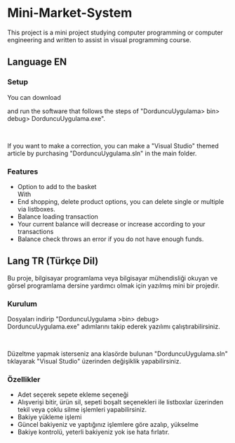 # Mini-Market-System

This project is a mini project studying computer programming or computer engineering and written to assist in visual programming course.

<h2> Language EN </h2>
<h3> Setup </h3>
You can download <p> and run the software that follows the steps of "DorduncuUygulama> bin> debug> DorduncuUygulama.exe". </p> <br>
<p> If you want to make a correction, you can make a "Visual Studio" themed article by purchasing "DorduncuUygulama.sln" in the main folder.
<h3>
<h3> Features </h3>
<ul>
<li> Option to add to the basket </li>
With <li> End shopping, delete product options, you can delete single or multiple via listboxes. </li>
<li> Balance loading transaction </li>
<li> Your current balance will decrease or increase according to your transactions </li>
<li> Balance check throws an error if you do not have enough funds. </li>
</ul>

<h2>Lang TR (Türkçe Dil)</h2>
<p>Bu proje, bilgisayar programlama veya bilgisayar mühendisliği okuyan ve görsel programlama dersine yardımcı olmak için yazılmış mini bir projedir.</p>

<h3>Kurulum</h3>
<p>Dosyaları indirip "DorduncuUygulama >bin> debug> DorduncuUygulama.exe" adımlarını takip ederek yazılımı çalıştırabilirsiniz.</p><br>
<p>Düzeltme yapmak isterseniz ana klasörde bulunan "DorduncuUygulama.sln" tıklayarak "Visual Studio" üzerinden değişiklik yapabilirsiniz.
<h3>
<h3>Özellikler</h3>
<ul>
<li>Adet seçerek sepete ekleme seçeneği</li>
<li>Alışverişi bitir, ürün sil, sepeti boşalt seçenekleri ile listboxlar üzerinden tekil veya çoklu silme işlemleri yapabilirsiniz.</li>
<li>Bakiye yükleme işlemi</li>
<li>Güncel bakiyeniz ve yaptığınız işlemlere göre azalıp, yükselme </li>
<li>Bakiye kontrolü, yeterli bakiyeniz yok ise hata fırlatır.</li>
</ul>
